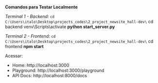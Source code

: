   **Comandos para Testar Localmente**

  *Terminal 1 - Backend:*
  ``cd C:\Users\italo\Desktop\projects_codes\2_project_newsite_hall-dev\``
  cd backend
  venv\Scripts\activate
  **python start_server.py**

  *Terminal 2 - Frontend:*
  ``cd C:\Users\italo\Desktop\projects_codes\2_project_newsite_hall-dev\``
  cd frontend
  **npm start**

  Acessar:
  - Home: http://localhost:3000
  - Playground: http://localhost:3000/playground
  - API Docs: http://localhost:8000/docs
